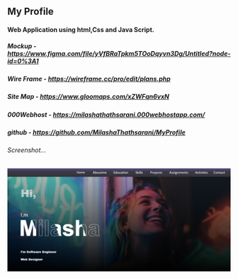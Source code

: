 ## My Profile

#### Web Application using html,Css and Java Script.

##### Mockup - https://www.figma.com/file/yVfBRaTpkm5TOoDqyvn3Dg/Untitled?node-id=0%3A1
##### Wire Frame - https://wireframe.cc/pro/edit/plans.php
##### Site Map - https://www.gloomaps.com/xZWFqn6vxN
##### 000Webhost - https://milashathathsarani.000webhostapp.com/
##### github - https://github.com/MilashaThathsarani/MyProfile

###### Screenshot...
![image of girl](assets/images/Screenshot%20(316).png)
